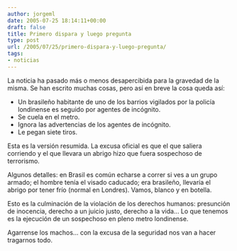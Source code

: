 ```yaml
---
author: jorgeml
date: 2005-07-25 18:14:11+00:00
draft: false
title: Primero dispara y luego pregunta
type: post
url: /2005/07/25/primero-dispara-y-luego-pregunta/
tags:
- noticias
---
```


La noticia ha pasado más o menos desapercibida para la gravedad de la misma. Se han escrito muchas cosas, pero así en breve la cosa queda así:

* Un brasileño habitante de uno de los barrios vigilados por la policía londinense es seguido por agentes de incógnito.
* Se cuela en el metro.
* Ignora las advertencias de los agentes de incógnito.
* Le pegan siete tiros.

Esta es la versión resumida. La excusa oficial es que el que saliera corriendo y el que llevara un abrigo hizo que fuera sospechoso de terrorismo.

Algunos detalles: en Brasil es común echarse a correr si ves a un grupo armado; el hombre tenía el visado caducado; era brasileño, llevaría el abrigo por tener frío (normal en Londres). Vamos, blanco y en botella.

Esto es la culminación de la violación de los derechos humanos: presunción de inocencia, derecho a un juicio justo, derecho a la vida... Lo que tenemos es la ejecución de un sospechoso en pleno metro londinense.

Agarrense los machos... con la excusa de la seguridad nos van a hacer tragarnos todo.

